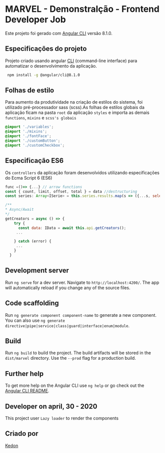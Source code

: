 # MARVEL - Demonstralção - Frontend Developer Job 

Este projeto foi gerado com  [Angular CLI](https://github.com/angular/angular-cli) versão  8.1.0.

## Especificações do projeto 

Projeto criado usando angular [CLI](https://cli.angular.io/) (command-line interface) para automatizar o desenvolvimento da aplicação.

```bash
 npm install -g @angular/cli@8.1.0
```

## Folhas de estilo
Para aumento da produtividade na criação de estilos do sistema, foi utilizado pré-processador sass (scss).As folhas de estilos globais da aplicação ficam na pasta `root` da aplicação `styles` e importa as demais `functions`, `mixins` e `scss's globais`


```scss
@import './variables';
@import './mixins';
@import './fontFace';
@import './customButton';
@import './customCheckbox';

```

## Especificação ES6
Os `controllers` da aplicação foram desenvolvidos utilizando especificações do Ecma Script 6 (ES6)

```javascript
func =()=> {...} // arrow functions
const { count, limit, offset, total } = data //destructuring
const series: Array<ISerie> = this.series.results.map(s => ({...s, selected: false})) //Spread operator

/**
* Async/Await
*/
getCreators = async () => {
    try {
      const data: IData = await this.api.getCreators();
     ...

    } catch (error) {
     ...
    }
  }

```

## Development server

Run `ng serve` for a dev server. Navigate to `http://localhost:4200/`. The app will automatically reload if you change any of the source files.

## Code scaffolding

Run `ng generate component component-name` to generate a new component. You can also use `ng generate directive|pipe|service|class|guard|interface|enum|module`.

## Build

Run `ng build` to build the project. The build artifacts will be stored in the `dist/marvel` directory. Use the `--prod` flag for a production build.

## Further help

To get more help on the Angular CLI use `ng help` or go check out the [Angular CLI README](https://github.com/angular/angular-cli/blob/master/README.md).

## Developer on april, 30 - 2020
This project user `Lazy loader` to render the components

## Criado por
[Kedon](https://kedon.com.br/home/)
